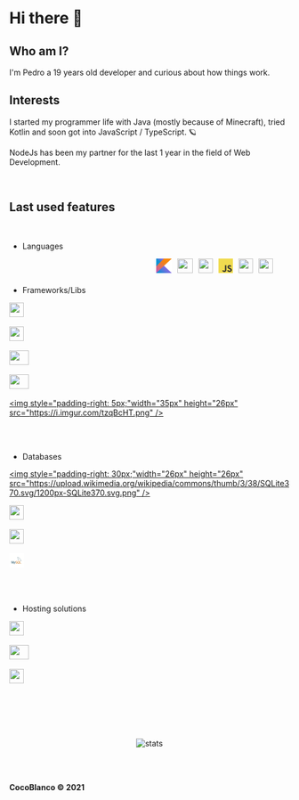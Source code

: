 # Hi there 👋

## Who am I?
I'm Pedro a 19 years old developer and curious about how things work.

## Interests

I started my programmer life with Java (mostly because of Minecraft), tried Kotlin and soon got into JavaScript / TypeScript. 🪐

NodeJs has been my partner for the last 1 year in the field of Web Development.

<br />

## Last used features

<br />
	
* Languages

<!--C-->
[<img style="padding-right: 30px;" align="right" width="26px" height="26px" src="https://cdn.iconscout.com/icon/free/png-512/c-programming-569564.png" />][tip]

<!--BASH-->
[<img style="padding-right: 10px" align="right" width="26px" height="26px" src="https://img2.gratispng.com/20180808/ytw/kisspng-bash-shell-script-bourne-shell-scripting-language-create-and-delete-files-and-folders-in-bash-from-5b6ab0e6d589e2.2952756215337187588747.jpg" />][tip]
	
<!--Javascript-->
[<img style="padding-right: 10px" align="right" width="26px" height="26px" src="https://raw.githubusercontent.com/github/explore/80688e429a7d4ef2fca1e82350fe8e3517d3494d/topics/javascript/javascript.png" />][tip]
	
<!--TypeScript-->
[<img style="padding-right: 10px" align="right" width="26px" height="26px" src="https://upload.wikimedia.org/wikipedia/commons/4/4c/Typescript_logo_2020.svg" />][tip]

<!--Java-->
[<img style="padding-right: 10px;" align="right" width="28px" height="26px" src="https://icon-library.com/images/java-icon-png/java-icon-png-15.jpg" />][tip]
	
<!--Kotlin-->
[<img style="padding-right: 10px;" align="right" width="28px" height="26px" src="https://raw.githubusercontent.com/github/explore/80688e429a7d4ef2fca1e82350fe8e3517d3494d/topics/kotlin/kotlin.png" />][tip]

<br />
<br />

* Frameworks/Libs


<!--Spigot-->
[<img style="padding-right: 30px;"  width="26px" height="26px" src="https://avatars.githubusercontent.com/u/4350249?s=280&v=4" />][tip]

<!--Prisma-->
[<img style="padding-right: 10px;" width="26px" height="26px" src="https://img.stackshare.io/service/8680/Logo_Symbol_White.jpg" />][tip]

	
<!--Express-->
[<img style="padding-right: 10px;" width="35px" height="26px" src="https://w7.pngwing.com/pngs/846/87/png-transparent-mean-solution-stack-express-js-node-js-javascript-github-text-trademark-logo.png" />][tip]
	
	
<!--React-->
[<img style="padding-right: 5px;"  width="35px" height="26px" src="https://upload.wikimedia.org/wikipedia/commons/thumb/a/a7/React-icon.svg/1200px-React-icon.svg.png" />][tip]


<!--NextJS-->
[<img style="padding-right: 5px;"width="35px" height="26px" src="https://i.imgur.com/tzqBcHT.png" />][tip]
	
<br />
<br />
	
	
* Databases 

	
<!--Sqlite-->
[<img style="padding-right: 30px;"width="26px" height="26px" src="https://upload.wikimedia.org/wikipedia/commons/thumb/3/38/SQLite370.svg/1200px-SQLite370.svg.png" />][tip]
	
	
<!--FireBase-->
[<img style="padding-right: 10px;" width="26px" height="26px" src="https://www.gstatic.com/devrel-devsite/prod/v4251591579db922dac0056a2ec747cd3fa6624bdaa65e07557e166abd8873a1f/firebase/images/touchicon-180.png" />][tip]
	
<!--MongoDB-->
[<img style="padding-right: 10px;" width="26px" height="26px" src="https://s3.amazonaws.com//beta-img.b2bstack.net/uploads/production/product/product_image/1571/mongoDB.jfif" />][tip]
	
<!--Mysql-->
[<img style="padding-right: 10px;"  width="26px" height="26px" src="https://raw.githubusercontent.com/github/explore/80688e429a7d4ef2fca1e82350fe8e3517d3494d/topics/mysql/mysql.png" />][tip]

	
<br />
<br />
	
	
* Hosting solutions 
	
<!--Oracle-->
  [<img style="padding-right: 30px;"  width="26px" height="26px" src="https://www.datacenterplanet.com/wp-content/uploads/2021/02/oracle-cloud-logo.jpg" />][tip]
	
<!--Azure-->
  [<img style="padding-right: 10px;"  width="35px" height="26px" src="https://www.conseil3d.com/wp-content/uploads/2021/06/logo-microsoft-cloud-azure-png.png" />][tip]
	
<!--Vecel-->
  [<img style="padding-right: 10px;"  width="26px" height="26px" src="https://assets.pipedream.net/s.v0/app_1xohRm/logo/orig?__acb=d951ffab3b92c8f4fa035ee397dbcb30&__fcb=7054269425066562" />][tip]
	
<br />
<br />
<br />
<br />


<div align="center">
	
![stats][g-status]
</div>

<br />
<br />

**CocoBlanco © 2021**


[tip]: #

<!--Discord-badge-->
[d-badge]: https://img.shields.io/discord/731418677877932082?label=Join%20discord&logo=discord&style=social

<!--Github-status-->
[g-status]: https://github-readme-stats.vercel.app/api?username=Pedromdsn&show_icons=true&theme=dark&count_private
